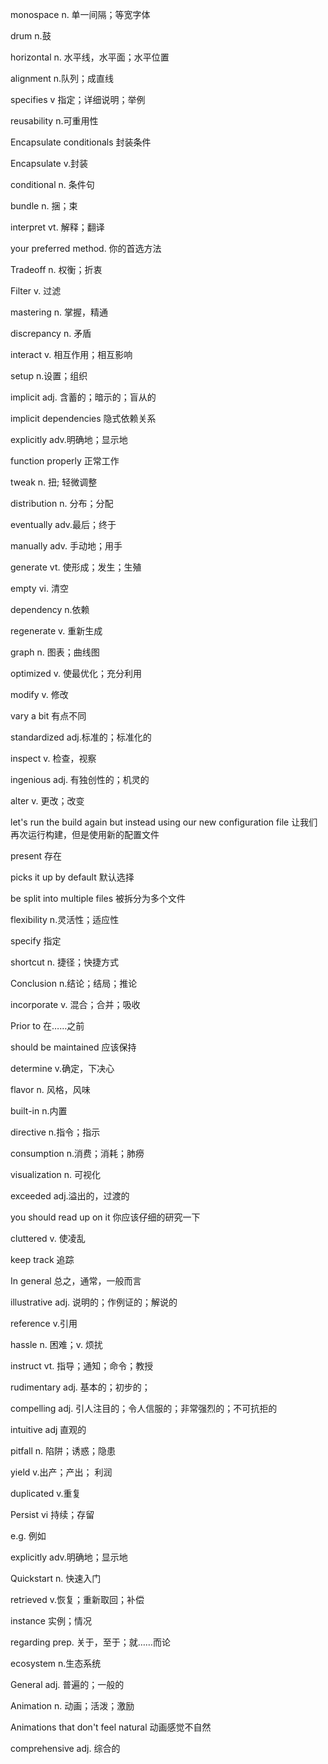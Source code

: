 monospace n. 单一间隔；等宽字体

drum n.鼓

horizontal n. 水平线，水平面；水平位置

alignment n.队列；成直线

specifies v 指定；详细说明；举例

reusability n.可重用性

Encapsulate conditionals 封装条件

Encapsulate v.封装

conditional n. 条件句

bundle n. 捆；束

interpret vt. 解释；翻译

your preferred method. 你的首选方法

Tradeoff n. 权衡；折衷

Filter v. 过滤

mastering n. 掌握，精通

discrepancy n. 矛盾

interact v. 相互作用；相互影响

setup n.设置；组织

implicit adj. 含蓄的；暗示的；盲从的

implicit dependencies 隐式依赖关系

explicitly adv.明确地；显示地

function properly 正常工作

tweak n. 扭; 轻微调整

distribution n. 分布；分配

eventually adv.最后；终于

manually adv. 手动地；用手

generate vt. 使形成；发生；生殖

empty vi. 清空

dependency n.依赖

regenerate v. 重新生成

graph n. 图表；曲线图

optimized v. 使最优化；充分利用

modify v. 修改

vary a bit 有点不同

standardized adj.标准的；标准化的

inspect v. 检查，视察

ingenious adj. 有独创性的；机灵的

alter v. 更改；改变

let's run the build again but instead using our new configuration file 让我们再次运行构建，但是使用新的配置文件

present 存在

picks it up by default 默认选择

be split into multiple files 被拆分为多个文件

flexibility n.灵活性；适应性

specify 指定

shortcut n. 捷径；快捷方式

Conclusion n.结论；结局；推论

incorporate v. 混合；合并；吸收

Prior to 在……之前

should be maintained 应该保持

determine v.确定，下决心

flavor n. 风格，风味

built-in n.内置

directive n.指令；指示

consumption n.消费；消耗；肺痨

visualization n. 可视化

exceeded adj.溢出的，过渡的

you should read up on it 你应该仔细的研究一下

cluttered v. 使凌乱

keep track 追踪

In general 总之，通常，一般而言

illustrative adj. 说明的；作例证的；解说的

reference v.引用

hassle n. 困难；v. 烦扰

instruct vt. 指导；通知；命令；教授

rudimentary adj. 基本的；初步的；

compelling adj. 引人注目的；令人信服的；非常强烈的；不可抗拒的

intuitive adj 直观的

pitfall n. 陷阱；诱惑；隐患

yield v.出产；产出； 利润

duplicated v.重复

Persist vi 持续；存留

e.g. 例如

explicitly adv.明确地；显示地

Quickstart n. 快速入门

retrieved v.恢复；重新取回；补偿

instance 实例；情况

regarding prep. 关于，至于；就……而论

ecosystem n.生态系统

General adj. 普遍的；一般的

Animation n. 动画；活泼；激励

Animations that don't feel natural 动画感觉不自然

comprehensive adj. 综合的
